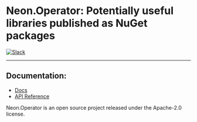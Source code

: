 # Neon.Operator: Potentially useful libraries published as NuGet packages

[![Slack](https://img.shields.io/badge/Slack-4A154B?style=for-the-badge&logo=slack&logoColor=white)](https://communityinviter.com/apps/neonforge/neonforge)

---

## Documentation:
- [Docs](https://docs.neonforge.com/docs/Neon.Operator)
- [API Reference](https://api-docs.neonforge.com/Neon.Operator/api/Neon.html)

Neon.Operator is an open source project released under the Apache-2.0 license.